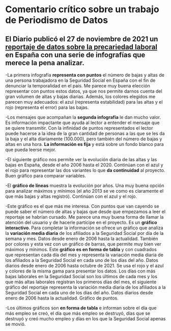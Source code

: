 # Comentario crítico sobre un trabajo de Periodismo de Datos

## El Diario publicó el 27 de noviembre de 2021 un [reportaje de datos sobre la precariedad laboral](https://www.eldiario.es/economia/espana-temporal-maquina-crea-destruye-100-000-empleos-dia_1_8527925.html) en España con una serie de infografías que merece la pena analizar. 

-La primera infografía **representa con puntos** el número de bajas y altas de una persona trabajadora en la Seguridad Social en España con el fin de denunciar la temporalidad en el país. Me parece muy buena elección representar con puntos estos datos, ya que nos permite darnos cuenta del gran volumen de altas y bajas diarias. Además, los colores elegidos me parecen muy adecuados: el azul (representa estabilidad) para las altas y el rojo (representa el error) para las bajas. 

-Los mensajes que acompañan la **segunda infografía** le dan mucho valor. Es información impactante que ayuda al lector a entender el mensaje que se quiere transmitir. Con la infinidad de puntos representados el lector puede hacerse a la idea de la gran cantidad de personas a las que se les da la baja y el alta diariamente (100.000), pero también del número de bajas y altas en una hora. **La información es fija** y está sobre un fondo blanco para que pueda leerse mejor.

-El siguiente gráfico nos permite ver la evolución diaria de las altas y las bajas en España, desde el año 2006 hasta el 2020. Continúan con el azul y el rojo para representar las dos variantes lo que **da continuidad** al proyecto. Buen gráfico para comparar variables. 

-El **gráfico de líneas** muestra la evolución por años. Una muy buena opción para analizar máximos y mínimos (el año 2013 se ve como es claramente el que más bajas y altas registró). Continúan con el azul y el rojo. 

-Este gráfico es el que más me interesa. Con puntos que van cayendo se puede saber el número de altas y bajas que desde que empezamos a leer el reportaje se habrían cursado. Me parece una muy buena forma de llamar la atención del usuario y de hacerle partícipe en el proyecto. Es un **gráfico interactivo**. 
Para completar la información se ofrece un gráfico que analiza la **variación media diaria** de los afiliados a la Seguridad Social por día de la semana y mes. Datos desde enero de 2006 hasta la actualidad. También por colores y esta vez con un gráfico de barras, que permite muy bien ver máximos y mínimos. Este **gráfico es en forma de tabla** y con cuadrados que representan cada día del mes y representa la variación media diaria de los afiliados a la Seguridad Social en cada uno de los días del año. Datos diarios desde enero de 2006 hasta octubre de 2021. Se usa el rojo y el azul y colores de la misma gama para presentar los datos. Los días con más bajas laborales en la Seguridad Social son los últimos de cada mes y los que más altas laborales registran los primeros días del mes, el siguiente gráfico del reportaje representa la variación media diaria de los afiliados a la Seguridad Social en cada uno de los días del año. Datos diarios desde enero de 2006 hasta la actualidad. Gráfico de puntos. 

-Los últimos gráficos son **en forma de tabla** e informan sobre el día que más empleo se creó, el día que más empleo se destruyó, días que se destruyó y creó mucho empleo y días en los que la Seguridad Social apenas se movió. 

